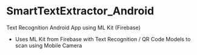 # SmartTextExtractor_Android
Text Recognition Android App using ML Kit (Firebase)

- Uses ML Kit from Firebase with Text Recognition / QR Code Models to scan using Mobile Camera
